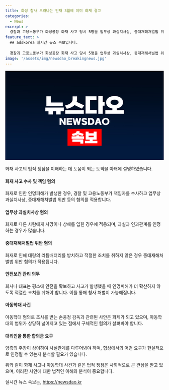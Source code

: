 ```yaml
---
title: 화성 참사 드러나는 인재 3월에 이미 화재 경고
categories:
  - News
excerpt: >
  경찰과 고용노동부가 화성공장 화재 사고 당시 5명을 업무상 과실치사상, 중대재해처벌법 위반 혐의로 입건했고, 사건 발생 배경과 법적 쟁점을 전문가와 함께 살펴 봄. 중대재해처벌법의 필요성, 화재 원인, 안전 관리 의무 위반 등을 분석. 이어 살펴본 손웅정 감독의 아동학대 혐의 사건에서는 아동의 진술과 증거를 통해 학대의 가능성을 분석하고, 합의금 요구와 관련하여 양측의 주장과 아동의 안전을 고려한 수사 진행 중임을 전달함.
feature_text: >
  ## adskorea 실시간 뉴스 속보입니다.

  경찰과 고용노동부가 화성공장 화재 사고 당시 5명을 업무상 과실치사상, 중대재해처벌법 위반 혐의로 입건했고, 사건 발생 배경과 법적 쟁점을 전문가와 함께 살펴 봄. 중대재해처벌법의 필요성, 화재 원인, 안전 관리 의무 위반 등을 분석. 이어 살펴본 손웅정 감독의 아동학대 혐의 사건에서는 아동의 진술과 증거를 통해 학대의 가능성을 분석하고, 합의금 요구와 관련하여 양측의 주장과 아동의 안전을 고려한 수사 진행 중임을 전달함.
image: '/assets/img/newsdao_breakingnews.jpg'
---
```


<p><img src="/assets/img/newsdao_breakingnews.jpg" alt="adskorea 속보" /></p>

<p>화재 사고의 법적 쟁점을 이해하는 데 도움이 되는 토픽을 아래에 설명하였습니다.</p>

<h4>화재 사고 수사 및 책임 혐의</h4>

<p>화재로 인한 인명피해가 발생한 경우, 경찰 및 고용노동부가 책임자를 수사하고 업무상 과실치사상, 중대재해처벌법 위반 등의 혐의를 적용합니다.</p>

<h4>업무상 과실치사상 혐의</h4>

<p>화재로 다른 사람에게 사망이나 상해를 입힌 경우에 적용되며, 과실과 인과관계를 인정하는 경우가 많습니다.</p>

<h4>중대재해처벌법 위반 혐의</h4>

<p>화재로 인해 대량의 리튬배터리를 방치하고 적절한 조치를 취하지 않은 경우 중대재해처벌법 위반 혐의가 적용됩니다.</p>

<h4>안전보건 관리 의무</h4>

<p>회사나 대표는 평소에 안전을 확보하고 사고가 발생했을 때 인명피해가 더 확산하지 않도록 적절한 조치를 취해야 합니다. 이를 통해 형사 처벌이 가능해집니다.</p>

<h4>아동학대 사건</h4>

<p>아동학대 혐의로 조사를 받는 손웅정 감독과 관련된 사안은 화제가 되고 있으며, 아동학대의 범위가 상당히 넓어지고 있는 점에서 구체적인 혐의가 살펴봐야 합니다.</p>

<h4>대리인을 통한 합의금 요구</h4>

<p>양측의 주장이 상이하여 사실관계를 다루어봐야 하며, 협상에서의 어떤 요구가 현실적으로 인정될 수 있는지 분석할 필요가 있습니다.</p>

<p>위와 같이 화재 사고나 아동학대 사건과 같은 법적 쟁점은 사회적으로 큰 관심을 받고 있으며, 이러한 사안에 대한 법적인 이해와 분석이 중요합니다.</p>
실시간 뉴스 속보는, <a href="https://newsdao.kr" rel="dofollow">https://newsdao.kr</a>


